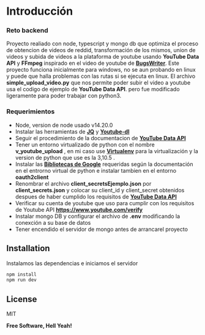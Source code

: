 # Introducción
### Reto backend

Proyecto realiado con node, typescript y mongo db que optimiza el proceso de obtencion de videos de reddid, transformación de los mismos, union de videos y subida de videos a la plataforma de youtube usando **YouTube Data API** y **FFmpeg** inspirado en el video de youtube de **[BugsWriter]**. Este proyecto funciona inicialmente para windows, no se aun probando en linux y puede que halla problemas con las rutas si se ejecuta en linux.
El archivo **simple_upload_video.py** que nos permite poder subir el video a youtube usa el codigo de ejemplo de **YouTube Data API**. pero fue modificado ligeramente para poder trabajar con python3.

### Requerimientos

- Node, version de node usado  v14.20.0
- Instalar las herramientas de **[JQ]** y **[Youtube-dl]**
- Seguir el procedimiento de la documentacion de **[YouTube Data API]**
- Tener un entorno virtualizado de python con el nombre **v_youtube_upload** , en mi caso use **[Virtualenv]** para la virtualización y la version de python que use es la 3,10.5 .
- Instalar las **[Bibliotecas de Google]** requeridas según la documentación en el entrorno virtual de python e instalar tambien en el entorno **oauth2client**
- Renombrar el archivo **client_secretsEjemplo.json** por **client_secrets.json** y colocar su client_id y client_secret obtenidos despues de haber cumplido los requisitos de  **[YouTube Data API]**
- Verificar su cuenta de youtube que uso para cumplir con los requisitos de Youtube API **https://www.youtube.com/verify**
- Instalar mongo DB y configurar el archivo de **.env** modificando la conexción a su base de datos
- Tener encendido el servidor de mongo antes de arrancarel proyecto

## Installation

Instalamos las dependencias e iniciamos el servidor

```sh
npm install
npm run dev
```
## License

MIT

**Free Software, Hell Yeah!**

[//]: # (These are reference links used in the body of this note and get stripped out when the markdown processor does its job. There is no need to format nicely because it shouldn't be seen. Thanks SO - http://stackoverflow.com/questions/4823468/store-comments-in-markdown-syntax)
    
   [BugsWriter]: <https://www.youtube.com/watch?v=PS5vBJELtj4>
   [Bibliotecas de Google]: <https://developers.google.com/youtube/v3/quickstart/python>
   [JQ]:<https://community.chocolatey.org/packages/jq>
   [Youtube-dl]:<https://youtube-dl.org>

   [Virtualenv]: <https://sectorgeek.com/instalar-python-pip-y-virtualenv-en-windows-10/>
   [YouTube Data API]:<https://developers.google.com/youtube/v3/guides/uploading_a_video?hl=es-419>
